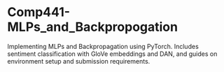# Comp441-MLPs_and_Backpropogation
Implementing MLPs and Backpropagation using PyTorch. Includes sentiment classification with GloVe embeddings and DAN, and guides on environment setup and submission requirements.
